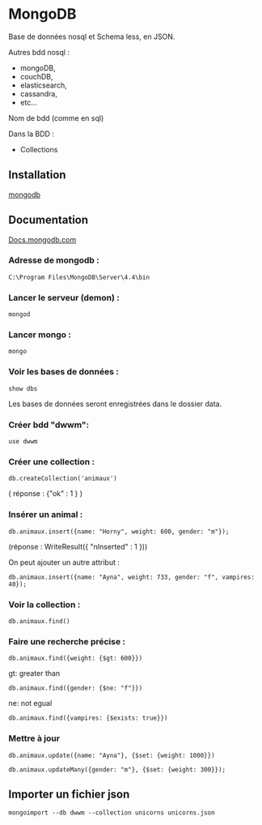 # MongoDB

Base de données nosql et Schema less, en JSON.

Autres bdd nosql :

- mongoDB, 
- couchDB, 
- elasticsearch, 
- cassandra, 
- etc...

Nom de bdd (comme en sql)

Dans la BDD :

- Collections


## Installation

[mongodb](https://www.mongodb.com/try/download/community)

## Documentation

[Docs.mongodb.com](https://docs.mongodb.com/)

### Adresse de mongodb :

```C:\Program Files\MongoDB\Server\4.4\bin```

### Lancer le serveur (demon) :

```mongod```

### Lancer mongo :

```mongo```

### Voir les bases de données :

```show dbs```

Les bases de données seront enregistrées dans le dossier data.

### Créer bdd "dwwm":

```use dwwm```

### Créer une collection :

```db.createCollection('animaux')```

( réponse : {"ok" : 1 } )

### Insérer un animal :

```db.animaux.insert({name: "Horny", weight: 600, gender: "m"});```

(réponse : WriteResult({ "nInserted" : 1 }))

On peut ajouter un autre attribut :

```db.animaux.insert({name: "Ayna", weight: 733, gender: "f", vampires: 40});```

### Voir la collection :

```db.animaux.find()```

### Faire une recherche précise :

```db.animaux.find({weight: {$gt: 600}})```

gt: greater than

```db.animaux.find({gender: {$ne: "f"}})```

ne: not egual

```db.animaux.find({vampires: {$exists: true}})```

### Mettre à jour

```db.animaux.update({name: "Ayna"}, {$set: {weight: 1000}})```

```db.animaux.updateMany({gender: "m"}, {$set: {weight: 300}});```

## Importer un fichier json

```mongoimport --db dwwm --collection unicorns unicorns.json```

